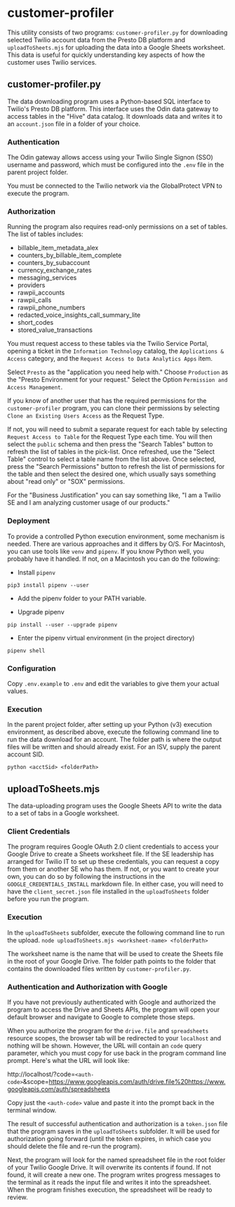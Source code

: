 # customer-profiler
This utility consists of two programs: `customer-profiler.py` for downloading selected Twilio account data from the Presto DB platform and `uploadToSheets.mjs` for uploading the data into a Google Sheets worksheet. This data is useful for quickly understanding key aspects of how the customer uses Twilio services.

## customer-profiler.py
The data downloading program uses a Python-based SQL interface to Twilio's Presto DB platform. This interface uses the Odin data gateway to access tables in the "Hive" data catalog. It downloads data and writes it to an `account.json` file in a folder of your choice.

### Authentication
The Odin gateway allows access using your Twilio Single Signon (SSO) username and password, which must be configured into the `.env` file in the parent project folder.

You must be connected to the Twilio network via the GlobalProtect VPN to execute the program.

### Authorization
Running the program also requires read-only permissions on a set of tables. The list of tables includes:
- billable_item_metadata_alex
- counters_by_billable_item_complete
- counters_by_subaccount
- currency_exchange_rates
- messaging_services
- providers
- rawpii_accounts
- rawpii_calls
- rawpii_phone_numbers
- redacted_voice_insights_call_summary_lite
- short_codes
- stored_value_transactions

You must request access to these tables via the Twilio Service Portal, opening a ticket in the `Information Technology` catalog, the `Applications & Access` category, and the `Request Access to Data Analytics Apps` item.

Select `Presto` as the "application you need help with." Choose `Production` as the "Presto Environment for your request." Select the Option `Permission and Access Management`.

If you know of another user that has the required permissions for the `customer-profiler` program, you can clone their permissions by selecting `Clone an Existing Users Access` as the Request Type.

If not, you will need to submit a separate request for each table by selecting `Request Access to Table` for the Request Type each time. You will then select the `public` schema and then press the "Search Tables" button to refresh the list of tables in the pick-list. Once refreshed, use the "Select Table" control to select a table name from the list above. Once selected, press the "Search Permissions" button to refresh the list of permissions for the table and then select the desired one, which usually says something about "read only" or "SOX" permissions. 

For the "Business Justification" you can say something like, "I am a Twilio SE and I am analyzing customer usage of our products."

### Deployment
To provide a controlled Python execution environment, some mechanism is needed. There are various approaches and it differs by O/S. For Macintosh, you can use tools like `venv` and `pipenv`. If you know Python well, you probably have it handled. If not, on a Macintosh you can do the following:

- Install `pipenv`
```
pip3 install pipenv --user
```

- Add the pipenv folder to your PATH variable.

- Upgrade pipenv
```
pip install --user --upgrade pipenv
```

- Enter the pipenv virtual environment (in the project directory)
```
pipenv shell
```

### Configuration
Copy `.env.example` to `.env` and edit the variables to give them your actual values.

### Execution
In the parent project folder, after setting up your Python (v3) execution environment, as described above, execute the following command line to run the data download for an account. The folder path is where the output files will be written and should already exist. For an ISV, supply the parent account SID. 

`python <acctSid> <folderPath>`

## uploadToSheets.mjs
The data-uploading program uses the Google Sheets API to write the data to a set of tabs in a Google worksheet.

### Client Credentials
The program requires Google OAuth 2.0 client credentials to access your Google Drive to create a Sheets worksheet file. If the SE leadership has arranged for Twilio IT to set up these credentials, you can request a copy from them or another SE who has them. If not, or you want to create your own, you can do so by following the instructions in the `GOOGLE_CREDENTIALS_INSTALL` markdown file. In either case, you will need to have the `client_secret.json` file installed in the `uploadToSheets` folder before you run the program.

### Execution
In the `uploadToSheets` subfolder, execute the following command line to run the upload.
`node uploadToSheets.mjs <worksheet-name> <folderPath>`

The worksheet name is the name that will be used to create the Sheets file in the root of your Google Drive.
The folder path points to the folder that contains the downloaded files written by `customer-profiler.py`.

### Authentication and Authorization with Google
If you have not previously authenticated with Google and authorized the program to access the Drive and Sheets APIs, the program will open your default browser and navigate to Google to complete those steps.

When you authorize the program for the `drive.file` and `spreadsheets` resource scopes, the browser tab will be redirected to your `localhost` and nothing will be shown. However, the URL will contain an `code` query parameter, which you must copy for use back in the program command line prompt. Here's what the URL will look like:

http://localhost/?code=`<auth-code>`&scope=https://www.googleapis.com/auth/drive.file%20https://www.googleapis.com/auth/spreadsheets

Copy just the `<auth-code>` value and paste it into the prompt back in the terminal window.

The result of successful authentication and authorization is a `token.json` file that the program saves in the `uploadToSheets` subfolder. It will be used for authorization going forward (until the token expires, in which case you should delete the file and re-run the program).

Next, the program will look for the named spreadsheet file in the root folder of your Twilio Google Drive. It will overwrite its contents if found. If not found, it will create a new one. The program writes progress messages to the terminal as it reads the input file and writes it into the spreadsheet. When the program finishes execution, the spreadsheet will be ready to review.